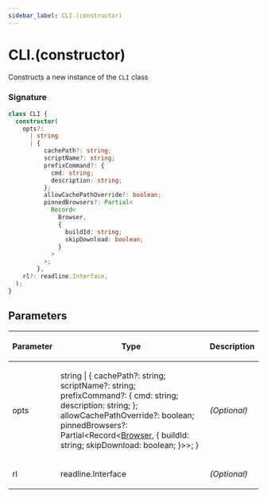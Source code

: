 ```yaml
---
sidebar_label: CLI.(constructor)
---
```


# CLI.(constructor)

Constructs a new instance of the `CLI` class

### Signature

```typescript
class CLI {
  constructor(
    opts?:
      | string
      | {
          cachePath?: string;
          scriptName?: string;
          prefixCommand?: {
            cmd: string;
            description: string;
          };
          allowCachePathOverride?: boolean;
          pinnedBrowsers?: Partial<
            Record<
              Browser,
              {
                buildId: string;
                skipDownload: boolean;
              }
            >
          >;
        },
    rl?: readline.Interface,
  );
}
```

## Parameters

<table><thead><tr><th>

Parameter

</th><th>

Type

</th><th>

Description

</th></tr></thead>
<tbody><tr><td>

opts

</td><td>

string \| &#123; cachePath?: string; scriptName?: string; prefixCommand?: &#123; cmd: string; description: string; &#125;; allowCachePathOverride?: boolean; pinnedBrowsers?: Partial&lt;Record&lt;[Browser](./browsers.browser.md), &#123; buildId: string; skipDownload: boolean; &#125;&gt;&gt;; &#125;

</td><td>

_(Optional)_

</td></tr>
<tr><td>

rl

</td><td>

readline.Interface

</td><td>

_(Optional)_

</td></tr>
</tbody></table>
